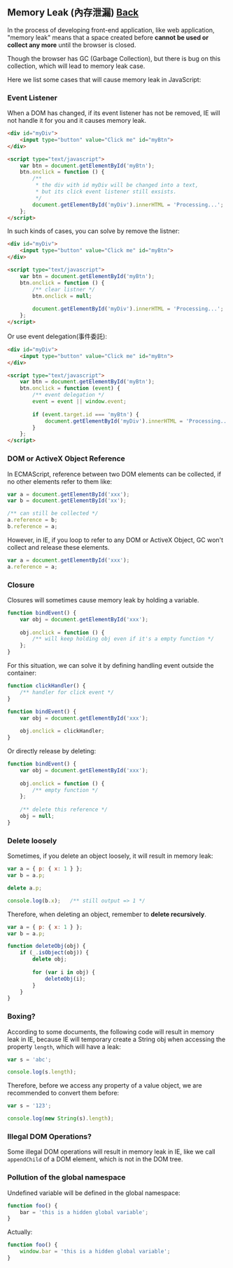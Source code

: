## Memory Leak (內存泄漏) [Back](./../JavaScript.md)

In the process of developing front-end application, like web application, "memory leak" means that a space created before **cannot be used or collect any more** until the browser is closed.

Though the browser has GC (Garbage Collection), but there is bug on this collection, which will lead to memory leak case.

Here we list some cases that will cause memory leak in JavaScript:

### Event Listener

When a DOM has changed, if its event listener has not be removed, IE will not handle it for you and it causes memory leak.

```html
<div id="myDiv">
    <input type="button" value="Click me" id="myBtn">
</div>

<script type="text/javascript">
    var btn = document.getElementById('myBtn');
    btn.onclick = function () {
        /**
         * the div with id myDiv will be changed into a text,
         * but its click event listener still exsists.
         */
        document.getElementById('myDiv').innerHTML = 'Processing...';
    };
</script>
```

In such kinds of cases, you can solve by remove the listner:

```html
<div id="myDiv">
    <input type="button" value="Click me" id="myBtn">
</div>

<script type="text/javascript">
    var btn = document.getElementById('myBtn');
    btn.onclick = function () {
        /** clear listner */
        btn.onclick = null;
        
        document.getElementById('myDiv').innerHTML = 'Processing...';
    };
</script>
```

Or use event delegation(事件委託):

```html
<div id="myDiv">
    <input type="button" value="Click me" id="myBtn">
</div>

<script type="text/javascript">
    var btn = document.getElementById('myBtn');
    btn.onclick = function (event) {
        /** event delegation */
        event = event || window.event;
        
        if (event.target.id === 'myBtn') {
            document.getElementById('myDiv').innerHTML = 'Processing...';
        }
    };
</script>
```

### DOM or ActiveX Object Reference

In ECMAScript, reference between two DOM elements can be collected, if no other elements refer to them like:

```js
var a = document.getElementById('xxx');
var b = document.getElementById('xx');

/** can still be collected */
a.reference = b;
b.reference = a;
```

However, in IE, if you loop to refer to any DOM or ActiveX Object, GC won't collect and release these elements.

```js
var a = document.getElementById('xxx');
a.reference = a;
```

### Closure

Closures will sometimes cause memory leak by holding a variable.

```js
function bindEvent() {
    var obj = document.getElementById('xxx');
    
    obj.onclick = function () {
        /** will keep holding obj even if it's a empty function */
    };
}
```

For this situation, we can solve it by defining handling event outside the container:

```js
function clickHandler() {
    /** handler for click event */
}

function bindEvent() {
    var obj = document.getElementById('xxx');
    
    obj.onclick = clickHandler;
}
```

Or directly release by deleting:

```js
function bindEvent() {
    var obj = document.getElementById('xxx');
    
    obj.onclick = function () {
        /** empty function */
    };
    
    /** delete this reference */
    obj = null;
}
```

### Delete loosely

Sometimes, if you delete an object loosely, it will result in memory leak:

```js
var a = { p: { x: 1 } };
var b = a.p;

delete a.p;

console.log(b.x);   /** still output => 1 */
```

Therefore, when deleting an object, remember to **delete recursively**.

```js
var a = { p: { x: 1 } };
var b = a.p;

function deleteObj(obj) {
    if (_.isObject(obj)) {
        delete obj;
        
        for (var i in obj) {
            deleteObj(i);
        }
    }
}
```

### Boxing?

According to some documents, the following code will result in memory leak in IE, because IE will temporary create a String obj when accessing the property `length`, which will have a leak:

```js
var s = 'abc';

console.log(s.length);
```

Therefore, before we access any property of a value object, we are recommended to convert them before:

```js
var s = '123';

console.log(new String(s).length);
```

### Illegal DOM Operations?

Some illegal DOM operations will result in memory leak in IE, like we call `appendChild` of a DOM element, which is not in the DOM tree.

### Pollution of the global namespace

Undefined variable will be defined in the global namespace:

```js
function foo() {
    bar = 'this is a hidden global variable';
}
```

Actually:

```js
function foo() {
    window.bar = 'this is a hidden global variable';
}
```
